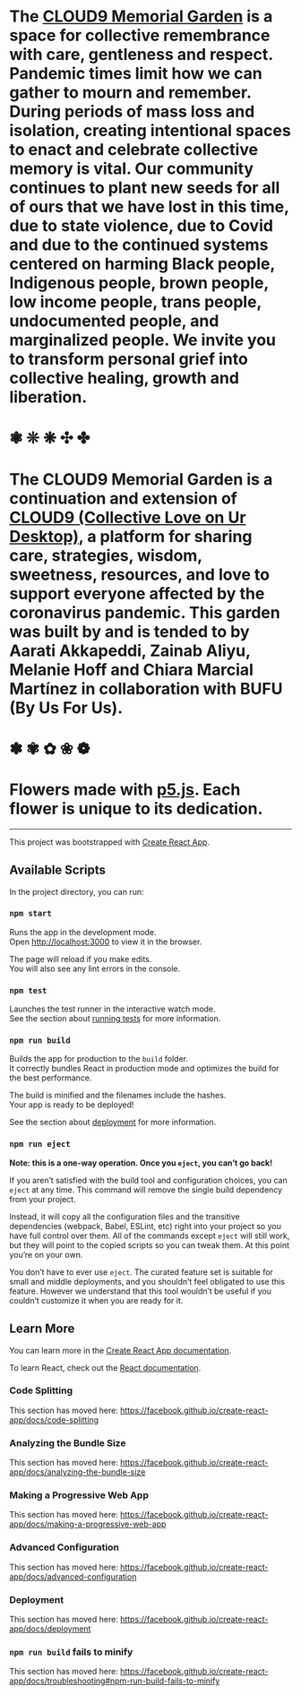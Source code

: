 
# The [CLOUD9 Memorial Garden](https://cloud9.garden) is a space for collective remembrance with care, gentleness and respect. Pandemic times limit how we can gather to mourn and remember. During periods of mass loss and isolation, creating intentional spaces to enact and celebrate collective memory is vital. Our community continues to plant new seeds for all of ours that we have lost in this time, due to state violence, due to Covid and due to the continued systems centered on harming Black people, Indigenous people, brown people, low income people, trans people, undocumented people, and marginalized people. We invite you to transform personal grief into collective healing, growth and liberation.
# ❃ ❊ ❋ ✣ ✤
# The CLOUD9 Memorial Garden is a continuation and extension of [CLOUD9 (Collective Love on Ur Desktop)](https://cloud9.support), a platform for sharing care, strategies, wisdom, sweetness, resources, and love to support everyone affected by the coronavirus pandemic. This garden was built by and is tended to by Aarati Akkapeddi, Zainab Aliyu, Melanie Hoff and Chiara Marcial Martínez in collaboration with BUFU (By Us For Us).
# ✽ ✾ ✿ ❀ ❁
# Flowers made with [p5.js](https://p5js.org/). Each flower is unique to its dedication.  
---------------
This project was bootstrapped with [Create React App](https://github.com/facebook/create-react-app).

## Available Scripts

In the project directory, you can run:

### `npm start`

Runs the app in the development mode.<br />
Open [http://localhost:3000](http://localhost:3000) to view it in the browser.

The page will reload if you make edits.<br />
You will also see any lint errors in the console.

### `npm test`

Launches the test runner in the interactive watch mode.<br />
See the section about [running tests](https://facebook.github.io/create-react-app/docs/running-tests) for more information.

### `npm run build`

Builds the app for production to the `build` folder.<br />
It correctly bundles React in production mode and optimizes the build for the best performance.

The build is minified and the filenames include the hashes.<br />
Your app is ready to be deployed!

See the section about [deployment](https://facebook.github.io/create-react-app/docs/deployment) for more information.

### `npm run eject`

**Note: this is a one-way operation. Once you `eject`, you can’t go back!**

If you aren’t satisfied with the build tool and configuration choices, you can `eject` at any time. This command will remove the single build dependency from your project.

Instead, it will copy all the configuration files and the transitive dependencies (webpack, Babel, ESLint, etc) right into your project so you have full control over them. All of the commands except `eject` will still work, but they will point to the copied scripts so you can tweak them. At this point you’re on your own.

You don’t have to ever use `eject`. The curated feature set is suitable for small and middle deployments, and you shouldn’t feel obligated to use this feature. However we understand that this tool wouldn’t be useful if you couldn’t customize it when you are ready for it.

## Learn More

You can learn more in the [Create React App documentation](https://facebook.github.io/create-react-app/docs/getting-started).

To learn React, check out the [React documentation](https://reactjs.org/).

### Code Splitting

This section has moved here: https://facebook.github.io/create-react-app/docs/code-splitting

### Analyzing the Bundle Size

This section has moved here: https://facebook.github.io/create-react-app/docs/analyzing-the-bundle-size

### Making a Progressive Web App

This section has moved here: https://facebook.github.io/create-react-app/docs/making-a-progressive-web-app

### Advanced Configuration

This section has moved here: https://facebook.github.io/create-react-app/docs/advanced-configuration

### Deployment

This section has moved here: https://facebook.github.io/create-react-app/docs/deployment

### `npm run build` fails to minify

This section has moved here: https://facebook.github.io/create-react-app/docs/troubleshooting#npm-run-build-fails-to-minify
